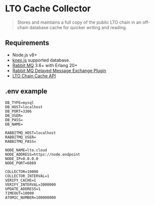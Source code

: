 # LTO Cache Collector
> Stores and maintains a full copy of the public LTO chain in an off-chain database cache for quicker writing and reading.

## Requirements
- Node.js v8+
- [knex.js]('https://knexjs.org) supported database.
- [Rabbit MQ](https://www.rabbitmq.com/) 3.6+ with Erlang 20+
- [Rabbit MQ Delayed Message Exchange Plugin](https://github.com/rabbitmq/rabbitmq-delayed-message-exchange)
- [LTO Chain Cache API](https://github.com/bbjansen/lto-cache-api)


## .env example
```
DB_TYPE=mysql
DB_HOST=localhost
DB_PORT=3306
DB_USER=
DB_PASS=
DB_NAME=

RABBITMQ_HOST=localhost
RABBITMQ_USER=
RABBITMQ_PASS=

NODE_NAME=lto.cloud
NODE_ADDRESS=https://node.endpoint
NODE_IP=0.0.0.0
NODE_PORT=6869

COLLECTOR=10000
COLLECTOR_INTERVAL=1
VERIFY_CACHE=1
VERIFY_INTERVAL=3000000
UPDATE_ADDRESS=1
TIMEOUT=10000
ATOMIC_NUMBER=100000000
```
